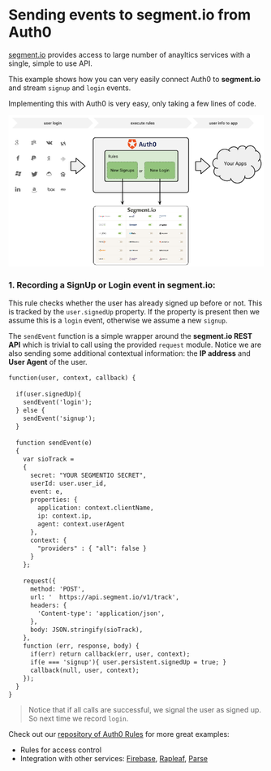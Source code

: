 # Sending events to segment.io from Auth0

[segment.io](http://segment.io/features) provides access to large number of anayltics services with a single, simple to use API. 

This example shows how you can very easily connect Auth0 to __segment.io__ and stream `signup` and `login` events. 

Implementing this with Auth0 is very easy, only taking a few lines of code.

![](/media/articles/tutorials/segment-io-dataflow.png)

### 1. Recording a __SignUp__ or __Login__ event in segment.io:

This rule checks whether the user has already signed up before or not. This is tracked by the `user.signedUp` property. If the property is present then we assume this is a `login` event, otherwise we assume a new `signup`. 

The `sendEvent` function is a simple wrapper around the __segment.io REST API__ which is trivial to call using the provided `request` module. Notice we are also sending some additional contextual information: the __IP address__ and __User Agent__ of the user.


```
function(user, context, callback) {

  if(user.signedUp){
    sendEvent('login');
  } else {
    sendEvent('signup');  
  }
  
  function sendEvent(e)
  {
    var sioTrack =  
    {
      secret: "YOUR SEGMENTIO SECRET",
      userId: user.user_id,
      event: e,
      properties: {
        application: context.clientName,
        ip: context.ip,
        agent: context.userAgent
      },
      context: {
        "providers" : { "all": false }
      }
    };

    request({
      method: 'POST',
      url: '  https://api.segment.io/v1/track',
      headers: {
        'Content-type': 'application/json',
      },
      body: JSON.stringify(sioTrack),
    }, 
    function (err, response, body) {
      if(err) return callback(err, user, context);
      if(e === 'signup'){ user.persistent.signedUp = true; }
      callback(null, user, context);
    });
  }
}
```
> Notice that if all calls are successful, we signal the user as signed up. So next time we record `login`.

Check out our [repository of Auth0 Rules](https://github.com/auth0/rules) for more great examples:

* Rules for access control
* Integration with other services: [Firebase](http://firebase.com), [Rapleaf](http://rapleaf.com), [Parse](http://parse.com)
